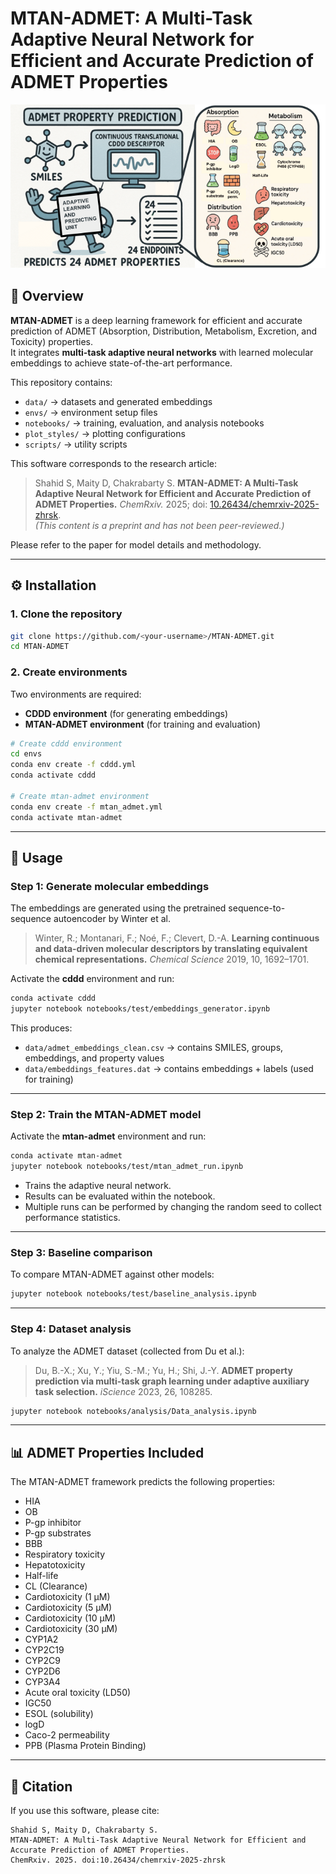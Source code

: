 

# MTAN-ADMET: A Multi-Task Adaptive Neural Network for Efficient and Accurate Prediction of ADMET Properties  

![TOC](TOC_admet.png)  

## 📖 Overview  
**MTAN-ADMET** is a deep learning framework for efficient and accurate prediction of ADMET (Absorption, Distribution, Metabolism, Excretion, and Toxicity) properties.  
It integrates **multi-task adaptive neural networks** with learned molecular embeddings to achieve state-of-the-art performance.  

This repository contains:  
- `data/` → datasets and generated embeddings  
- `envs/` → environment setup files  
- `notebooks/` → training, evaluation, and analysis notebooks  
- `plot_styles/` → plotting configurations  
- `scripts/` → utility scripts  

This software corresponds to the research article:  
> Shahid S, Maity D, Chakrabarty S. **MTAN-ADMET: A Multi-Task Adaptive Neural Network for Efficient and Accurate Prediction of ADMET Properties.** *ChemRxiv.* 2025; doi: [10.26434/chemrxiv-2025-zhrsk](https://doi.org/10.26434/chemrxiv-2025-zhrsk).  
> *(This content is a preprint and has not been peer-reviewed.)*  

Please refer to the paper for model details and methodology.  

---

## ⚙️ Installation  

### 1. Clone the repository  
```bash
git clone https://github.com/<your-username>/MTAN-ADMET.git
cd MTAN-ADMET
````

### 2. Create environments

Two environments are required:

* **CDDD environment** (for generating embeddings)
* **MTAN-ADMET environment** (for training and evaluation)

```bash
# Create cddd environment
cd envs
conda env create -f cddd.yml
conda activate cddd

# Create mtan-admet environment
conda env create -f mtan_admet.yml
conda activate mtan-admet
```

---

## 🚀 Usage

### Step 1: Generate molecular embeddings

The embeddings are generated using the pretrained sequence-to-sequence autoencoder by Winter et al.

> Winter, R.; Montanari, F.; Noé, F.; Clevert, D.-A. **Learning continuous and data-driven molecular descriptors by translating equivalent chemical representations.** *Chemical Science* 2019, 10, 1692–1701.

Activate the **cddd** environment and run:

```bash
conda activate cddd
jupyter notebook notebooks/test/embeddings_generator.ipynb
```

This produces:

* `data/admet_embeddings_clean.csv` → contains SMILES, groups, embeddings, and property values
* `data/embeddings_features.dat` → contains embeddings + labels (used for training)

---

### Step 2: Train the MTAN-ADMET model

Activate the **mtan-admet** environment and run:

```bash
conda activate mtan-admet
jupyter notebook notebooks/test/mtan_admet_run.ipynb
```

* Trains the adaptive neural network.
* Results can be evaluated within the notebook.
* Multiple runs can be performed by changing the random seed to collect performance statistics.

---

### Step 3: Baseline comparison

To compare MTAN-ADMET against other models:

```bash
jupyter notebook notebooks/test/baseline_analysis.ipynb
```

---

### Step 4: Dataset analysis

To analyze the ADMET dataset (collected from Du et al.):

> Du, B.-X.; Xu, Y.; Yiu, S.-M.; Yu, H.; Shi, J.-Y. **ADMET property prediction via multi-task graph learning under adaptive auxiliary task selection.** *iScience* 2023, 26, 108285.

```bash
jupyter notebook notebooks/analysis/Data_analysis.ipynb
```

---

## 📊 ADMET Properties Included

The MTAN-ADMET framework predicts the following properties:  

- HIA  
- OB  
- P-gp inhibitor  
- P-gp substrates  
- BBB  
- Respiratory toxicity  
- Hepatotoxicity  
- Half-life  
- CL (Clearance)  
- Cardiotoxicity (1 μM)  
- Cardiotoxicity (5 μM)  
- Cardiotoxicity (10 μM)  
- Cardiotoxicity (30 μM)  
- CYP1A2  
- CYP2C19  
- CYP2C9  
- CYP2D6  
- CYP3A4  
- Acute oral toxicity (LD50)  
- IGC50  
- ESOL (solubility)  
- logD  
- Caco-2 permeability  
- PPB (Plasma Protein Binding) 

---

## 📑 Citation

If you use this software, please cite:

```
Shahid S, Maity D, Chakrabarty S. 
MTAN-ADMET: A Multi-Task Adaptive Neural Network for Efficient and Accurate Prediction of ADMET Properties. 
ChemRxiv. 2025. doi:10.26434/chemrxiv-2025-zhrsk
```

